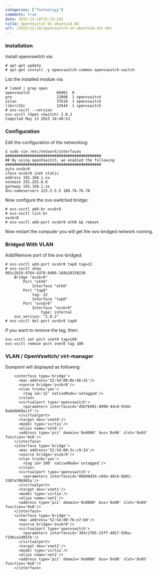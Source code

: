 ```yaml
---
categories: ["Technology"]
comments: true
date: 2015-12-10T15:33:24Z
title: OpenVswitch On Ubuntu14.04
url: /2015/12/10/openvswitch-on-ubuntu14-dot-04/
---
```


### Installation
Install openvswitch via:    

```
# apt-get update
# apt-get install -y openvswitch-common openvswitch-switch
```

List the installed module via:     

```
# lsmod | grep open
openvswitch            66901  0 
gre                    13808  1 openvswitch
vxlan                  37619  1 openvswitch
libcrc32c              12644  1 openvswitch
# ovs-vsctl --version
ovs-vsctl (Open vSwitch) 2.0.2
Compiled May 13 2015 18:49:53
```

### Configuration
Edit the configuration of the networking:    

```
$ sudo vim /etc/network/interfaces
###########################################
## By using openVswitch, we enabled the following
###########################################
auto ovsbr0
iface ovsbr0 inet static
address 192.168.1.xx
netmask 255.255.0.0
gateway 192.168.1.xx
dns-nameservers 223.5.5.5 180.76.76.76
```

Now configure the ovs-switched bridge:    

```
# ovs-vsctl add-br ovsbr0
# ovs-vsctl list-br
ovsbr0
# ovs-vsctl add-port ovsbr0 eth0 && reboot
```
Now restart the computer you will get the ovs-bridged network running.    

### Bridged With VLAN
Add/Remove port of the ovs-bridged:    

```
# ovs-vsctl add-port ovsbr0 tap0 tag=22
# ovs-vsctl show
901c2b29-0764-4370-8d06-168b18339236
    Bridge "ovsbr0"
        Port "eth0"
            Interface "eth0"
        Port "tap0"
            tag: 22
            Interface "tap0"
        Port "ovsbr0"
            Interface "ovsbr0"
                type: internal
    ovs_version: "2.0.2"
# ovs-vsctl del-port ovsbr0 tap0
```
If you want to remove the tag, then:    

```
ovs-vsctl set port vnet0 tag=100
ovs-vsctl remove port vnet0 tag 100
```

### VLAN / OpenVswitch/ virt-manager
Dumpxml will displayed as following:    

```
    <interface type='bridge'>
      <mac address='52:54:00:0e:6b:d1'/>
      <source bridge='ovsbr0'/>
      <vlan trunk='yes'>
        <tag id='22' nativeMode='untagged'/>
      </vlan>
      <virtualport type='openvswitch'>
        <parameters interfaceid='d5b7b981-8998-44c0-9344-0ade6b69ec1f'/>
      </virtualport>
      <target dev='vnet0'/>
      <model type='virtio'/>
      <alias name='net0'/>
      <address type='pci' domain='0x0000' bus='0x00' slot='0x03' function='0x0'/>
    </interface>
    <interface type='bridge'>
      <mac address='52:54:00:3c:c9:24'/>
      <source bridge='ovsbr0'/>
      <vlan trunk='yes'>
        <tag id='100' nativeMode='untagged'/>
      </vlan>
      <virtualport type='openvswitch'>
        <parameters interfaceid='06898d54-c0da-48c6-8b01-3307e70b995a'/>
      </virtualport>
      <target dev='vnet1'/>
      <model type='virtio'/>
      <alias name='net1'/>
      <address type='pci' domain='0x0000' bus='0x00' slot='0x04' function='0x0'/>
    </interface>
    <interface type='bridge'>
      <mac address='52:54:00:7b:e7:b0'/>
      <source bridge='ovsbr0'/>
      <virtualport type='openvswitch'>
        <parameters interfaceid='303c1f65-23ff-4017-93ba-f196ca1d05fb'/>
      </virtualport>
      <target dev='vnet2'/>
      <model type='virtio'/>
      <alias name='net2'/>
      <address type='pci' domain='0x0000' bus='0x00' slot='0x05' function='0x0'/>
    </interface>
```
